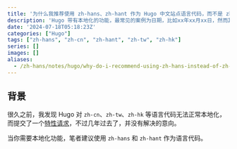 ```yaml
---
title: '为什么我推荐使用 zh-hans、zh-hant 作为 Hugo 中文站点语言代码，而不是 zh-cn、zh-tw、zh-hk'
description: 'Hugo 带有本地化的功能，最常见的案例为日期，比如xx年xx月xx日，然而其对语言代码有限制，使用 zh-cn、zh-tw、zh-hk 无法匹配到对应的本地化设置，从而无法使用本地化功能。'
date: '2024-07-18T05:18:23Z'
categories: ["Hugo"]
tags: ["zh-hans", "zh-cn", "zh-hant", "zh-tw", "zh-hk"]
series: []
images: []
aliases:
  - /zh-hans/notes/hugo/why-do-i-recommend-using-zh-hans-instead-of-zh-cn/
---
```


## 背景

很久之前，我发现 Hugo 对 `zh-cn`、`zh-tw`、`zh-hk` 等语言代码无法正常本地化，而提交了一个[特性请求](https://github.com/gohugoio/hugo/issues/9109)，不过几年过去了，并没有解决的意向。

当你需要本地化功能，笔者建议使用 `zh-hans` 和 `zh-hant` 作为语言代码。
